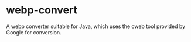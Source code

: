 # webp-convert
A webp converter suitable for Java, which uses the cweb tool provided by Google for conversion.
